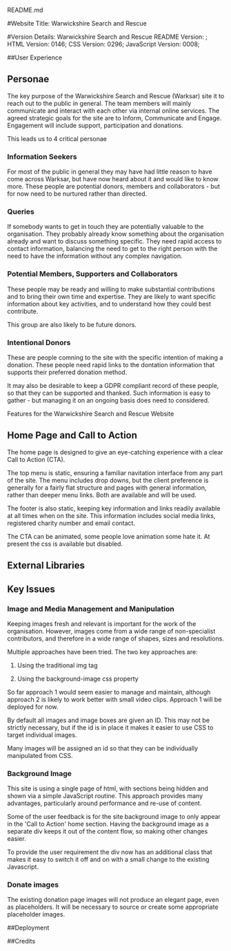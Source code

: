 README.md

#Website Title: Warwickshire Search and Rescue

#Version Details: Warwickshire Search and Rescue
README Version: ;
HTML Version: 0146;
CSS Version: 0296;
JavaScript Version: 0008;

##User Experience

## Personae

The key purpose of the Warwickshire Search and Rescue (Warksar) site it to reach out to the public in general.  The team members will mainly communicate and interact with each other via internal online services.  The agreed strategic goals for the site are to Inform, Communicate and Engage.  Engagement will include support, participation and donations.

This leads us to 4 critical personae

### Information Seekers

For most of the public in general they may have had little reason to have come across Warksar, but have now heard about it and would like to know more.  These people are potential donors, members and collaborators - but for now need to be nurtured rather than directed.

### Queries

If somebody wants to get in touch they are potentially valuable to the organisation.  They probably already know something about the organisation already and want to discuss something specific.  They need rapid access to contact information, balancing the need to get to the right person with the need to have the information without any complex navigation.

### Potential Members, Supporters and Collaborators

These people may be ready and willing to make substantial contributions and to bring their own time and expertise.  They are likely to want specific information about key activities, and to understand how they could best contribute.

This group are also likely to be future donors.

### Intentional Donors

These are people comning to the site with the specific intention of making a donation.  These people need rapid links to the dontation information that supports their preferred donation method. 

It may also be desirable to keep a GDPR compliant record of these people, so that they can be supported and thanked.  Such information is easy to gather - but managing it on an ongoing basis does need to considered.

Features for the Warwickshire Search and Rescue Website

## Home Page and Call to Action

The home page is designed to give an eye-catching experience with a clear Call to Action (CTA).

The top menu is static, ensuring a familiar navitation interface from any part of the site.  The menu includes drop downs, but the client preference is generally for a fairly flat structure and pages with general information, rather than deeper menu links.  Both are available and will be used.

The footer is also static, keeping key information and links readily available at all times when on the site.  This information includes social media links, registered charity number and email contact.

The CTA can be animated, some people love animation some hate it.  At present the css is available but disabled.

## External Libraries

## Key Issues

### Image and Media Management and Manipulation

Keeping images fresh and relevant is important for the work of the organisation.  However, images come from a wide range of non-specialist contributors, and therefore in a wide range of shapes, sizes and resolutions.

Multiple approaches have been tried.  The two key approaches are:

1.  Using the traditional img tag

2.  Using the background-image css property

So far approach 1 would seem easier to manage and maintain, although approach 2 is likely to work better with small video clips.  Approach 1 will be deployed for now.

By default all images and image boxes are given an ID.  This may not be strictly necessary, but if the id is in place it makes it easier to use CSS to target individual images.

Many images will be assigned an id so that they can be individually manipulated from CSS.

### Background Image

This site is using a single page of html, with sections being hidden and shown via a simple JavaScript routine.  This approach provides many advantages, particularly around performance and re-use of content.  

Some of the user feedback is for the site background image to only appear in the 'Call to Action' home section.  Having the background image as a separate div keeps it out of the content flow, so making other changes easier.  

To provide the user requirement the div now has an additional class that makes it easy to switch it off and on with a small change to the existing Javascript.

### Donate images

The existing donation page images will not produce an elegant page, even as placeholders.  It will be necessary to source or create some appropriate placeholder images.



##Deployment

##Credits


